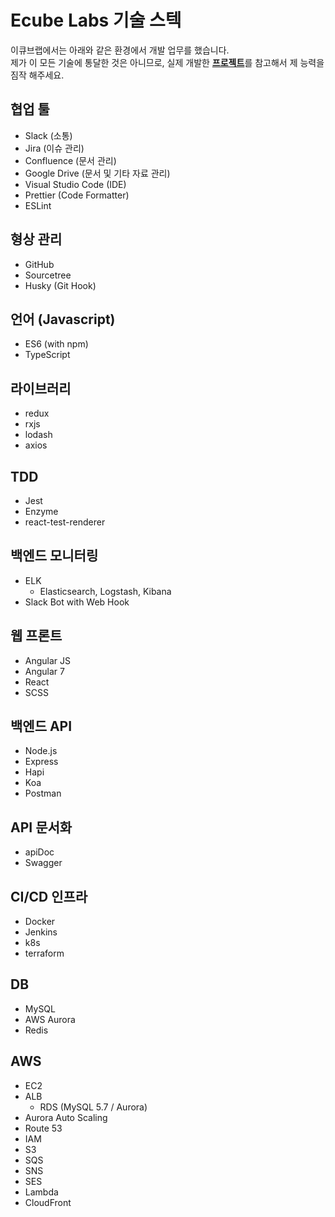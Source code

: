 # Ecube Labs 기술 스텍

이큐브랩에서는 아래와 같은 환경에서 개발 업무를 했습니다.<br>
제가 이 모든 기술에 통달한 것은 아니므로, 실제 개발한 [**프로젝트**](./README.md)를 참고해서 제 능력을 짐작 해주세요.<br>

## 협업 툴

- Slack (소통)
- Jira (이슈 관리)
- Confluence (문서 관리)
- Google Drive (문서 및 기타 자료 관리)
- Visual Studio Code (IDE)
- Prettier (Code Formatter)
- ESLint

## 형상 관리

- GitHub
- Sourcetree
- Husky (Git Hook)

## 언어 (Javascript)

- ES6 (with npm)
- TypeScript

## 라이브러리

- redux
- rxjs
- lodash
- axios

## TDD

- Jest
- Enzyme
- react-test-renderer

## 백엔드 모니터링

- ELK
  - Elasticsearch, Logstash, Kibana
- Slack Bot with Web Hook

## 웹 프론트

- Angular JS
- Angular 7
- React
- SCSS

## 백엔드 API

- Node.js
- Express
- Hapi
- Koa
- Postman

## API 문서화

- apiDoc
- Swagger

## CI/CD 인프라

- Docker
- Jenkins
- k8s
- terraform

## DB

- MySQL
- AWS Aurora
- Redis

## AWS

- EC2
- ALB
  - RDS (MySQL 5.7 / Aurora)
- Aurora Auto Scaling
- Route 53
- IAM
- S3
- SQS
- SNS
- SES
- Lambda
- CloudFront
